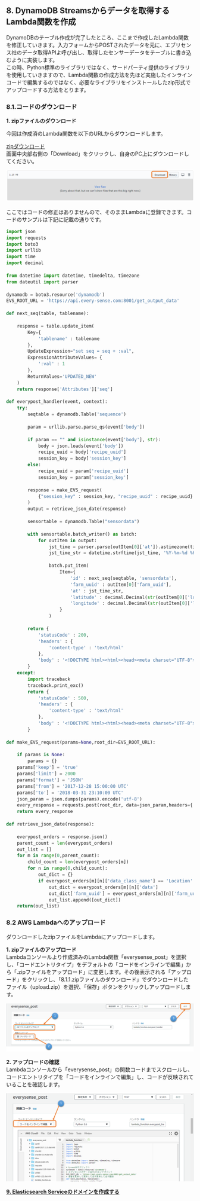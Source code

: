 ## 8. DynamoDB Streamsからデータを取得するLambda関数を作成
DynamoDBのテーブル作成が完了したところ、ここまで作成したLambda関数を修正していきます。入力フォームからPOSTされたデータを元に、エブリセンス社のデータ取得APIよ呼び出し、取得したセンサーデータをテーブルに書き込むように実装します。  
この時、Python標準のライブラリではなく、サードパーティ提供のライブラリを使用していきますので、Lambda関数の作成方法を先ほど実施したインラインコードで編集するのではなく、必要なライブラリをインストールしたzip形式でアップロードする方法をとります。  

### 8.1.コードのダウンロード

**1. zipファイルのダウンロード**  
  
今回は作成済のLambda関数を以下のURLからダウンロードします。  

[zipダウンロード](https://github.com/mimopa/jdmc-aws-handson/blob/master/zip/upload.zip)  
画面中央部右側の「Download」をクリックし、自身のPC上にダウンロードしてください。  
  
![図8.1-1](https://github.com/mimopa/jdmc-aws-handson/blob/master/docs/img/8-lambda-1.png)  
  
ここではコードの修正はありませんので、そのままLambdaに登録できます。コードのサンプルは下記に記載の通りです。  

```python
import json
import requests
import boto3
import urllib
import time
import decimal

from datetime import datetime, timedelta, timezone
from dateutil import parser

dynamodb = boto3.resource('dynamodb')
EVS_ROOT_URL = 'https://api.every-sense.com:8001/get_output_data'

def next_seq(table, tablename):

    response = table.update_item(
        Key={
            'tablename' : tablename
        },
        UpdateExpression="set seq = seq + :val",
        ExpressionAttributeValues= {
            ':val' : 1
        },
        ReturnValues='UPDATED_NEW'
    )
    return response['Attributes']['seq']

def everypost_handler(event, context):
    try:
        seqtable = dynamodb.Table('sequence')
        
        param = urllib.parse.parse_qs(event['body'])

        if param == "" and isinstance(event['body'], str):
            body = json.loads(event['body'])
            recipe_uuid = body['recipe_uuid']
            session_key = body['session_key']
        else:
            recipe_uuid = param['recipe_uuid']
            session_key = param['session_key']
        
        response = make_EVS_request(
            {"session_key" : session_key, "recipe_uuid" : recipe_uuid}
        )
        output = retrieve_json_date(response)
        
        sensortable = dynamodb.Table("sensordata")
        
        with sensortable.batch_writer() as batch:
            for outItem in output:
                jst_time = parser.parse(outItem[0]['at']).astimezone(timezone(timedelta(hours=+9), 'JST'))
                jst_time_str = datetime.strftime(jst_time, '%Y-%m-%d %H:%M:%S')
                
                batch.put_item(
                    Item={
                        'id' : next_seq(seqtable, 'sensordata'),
                        'farm_uuid' : outItem[0]['farm_uuid'],
                        'at' : jst_time_str,
                        'latitude' : decimal.Decimal(str(outItem[0]['location']['latitude'])),
                        'longitude' : decimal.Decimal(str(outItem[0]['location']['longitude']))
                    }
                )
        
        return {
            'statusCode' : 200,
            'headers' : {
                'content-type' : 'text/html'
            },
            'body' : '<!DOCTYPE html><html><head><meta charset="UTF-8"></head><body>データ取得が完了しました。次は可視化してみましょう！</br><a href="Your S3 WebSite EndPoint">戻る </a></body></html>'
        }
    except:
        import traceback
        traceback.print_exc()
        return {
            'statusCode' : 500,
            'headers' : {
                'content-type' : 'text/html'
            },
            'body' : '<!DOCTYPE html><html><head><meta charset="UTF-8"></head><body>内部エラーが発生しました。</body></html>'
        }

def make_EVS_request(params=None,root_dir=EVS_ROOT_URL):

    if params is None:
        params = {}
    params['keep'] = 'true'
    params['limit'] = 2000
    params['format'] = 'JSON'
    params['from'] = '2017-12-28 15:00:00 UTC'
    params['to'] = '2018-03-31 23:10:00 UTC'
    json_param = json.dumps(params).encode('utf-8')
    every_response = requests.post(root_dir, data=json_param,headers={'Content-Type': 'application/json'})
    return every_response

def retrieve_json_date(response):

    everypost_orders = response.json()
    parent_count = len(everypost_orders)
    out_list = []
    for m in range(0,parent_count):
        child_count = len(everypost_orders[m])
        for n in range(0,child_count):
            out_dict = {}
            if everypost_orders[m][n]['data_class_name'] == 'Location':
                out_dict = everypost_orders[m][n]['data']
                out_dict['farm_uuid'] = everypost_orders[m][n]['farm_uuid']
                out_list.append([out_dict])
    return(out_list)
```  
### 8.2 AWS Lambdaへのアップロード  
ダウンロードしたzipファイルをLambdaにアップロードします。  

**1. zipファイルのアップロード**  
Lambdaコンソールより作成済みのLambda関数「everysense_post」を選択し、「コードエントリタイプ」をデフォルトの「コードをインラインで編集」から「.zipファイルをアップロード」に変更します。その後表示される「アップロード」をクリックし、「8.1.1.zipファイルのダウンロード」でダウンロードしたファイル（upload.zip）を選択、「保存」ボタンをクリックしアップロードします。  
  
![図8.2-1](https://github.com/mimopa/jdmc-aws-handson/blob/master/docs/img/8-lambda-2.png)  
  
**2. アップロードの確認**  
Lambdaコンソールから「everysense_post」の関数コードまでスクロールし、コードエントリタイプを「コードをインラインで編集」し、コードが反映されていることを確認します。  
  
![図8.2-2](https://github.com/mimopa/jdmc-aws-handson/blob/master/docs/img/8-lambda-3.png)  
  
**[9. Elasticsearch Serviceのドメインを作成する](https://github.com/mimopa/jdmc-aws-handson/blob/master/docs/09.md#9-elasticsearch-service%E3%81%AE%E3%83%89%E3%83%A1%E3%82%A4%E3%83%B3%E3%82%92%E4%BD%9C%E6%88%90%E3%81%99%E3%82%8B)**  